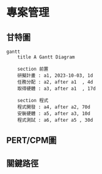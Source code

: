 # 專案管理

## 甘特圖
```mermaid
gantt
    title A Gantt Diagram

    section 前置
    研擬計畫 : a1, 2023-10-03, 1d
    任務分配 : a2, after a1  , 4d
    取得硬體 : a3, after a1  , 17d

    section 程式
    程式開發 : a4, after a2, 70d
    安裝硬體 : a5, after a3, 10d
    程式測試 : a6, after a5 , 30d
```

## PERT/CPM圖

## 關鍵路徑



